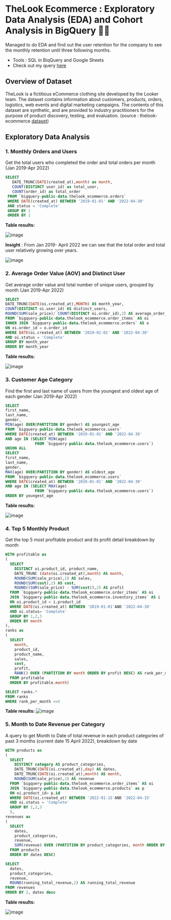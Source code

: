# TheLook Ecommerce : Exploratory Data Analysis (EDA) and Cohort Analysis in BigQuery 🛒👚
Managed to do EDA and find out the user retention for the company to see the monthly retention until three following months.

- Tools : SQL in BiqQuery and Google Sheets
- Check out my query [here](https://console.cloud.google.com/bigquery?sq=1072889830804:e1c2f3c2c8194a669cdfdbdd7ec7643b)

## Overview of Dataset
TheLook is a fictitious eCommerce clothing site developed by the Looker team. The dataset contains information about customers, products, orders, logistics, web events and digital marketing campaigns. The contents of this dataset are synthetic, and are provided to industry practitioners for the purpose of product discovery, testing, and evaluation. (source : thelook-ecommerce [dataset](https://console.cloud.google.com/marketplace/product/bigquery-public-data/thelook-ecommerce?q=search&referrer=search&project=sincere-torch-350709)) 

## Exploratory Data Analysis
### 1. Monthly Orders and Users
Get the total users who completed the order and total orders per month (Jan 2019-Apr 2022)
 ``` sql
 SELECT
    DATE_TRUNC(DATE(created_at),month) as month,
    COUNT(DISTINCT user_id) as total_user,
    COUNT(order_id) as total_order
  FROM `bigquery-public-data.thelook_ecommerce.orders`
  WHERE DATE(created_at) BETWEEN '2019-01-01' AND '2022-04-30'
  AND status = 'Complete'
  GROUP BY 1
  ORDER BY 1
  ```
 **Table results:**
 
![image](https://user-images.githubusercontent.com/100077706/185785356-ef9d19d9-f664-481d-af5f-79e6a30bf06b.png)

**Insight** : From Jan 2019- April 2022 we can see that the total order and total user relatively growing over years.

![image](https://user-images.githubusercontent.com/100077706/185786090-16553264-4610-415d-8bca-6a399365954f.png)


### 2. Average Order Value (AOV) and Distinct User
Get average order value and total number of unique users, grouped by month  (Jan 2019-Apr 2022)
```sql
SELECT 
DATE_TRUNC(DATE(oi.created_at),MONTH) AS month_year,
COUNT(DISTINCT oi.user_id) AS distinct_users,
ROUND(SUM(sale_price)/ COUNT(DISTINCT oi.order_id),2) AS average_order_value
FROM `bigquery-public-data.thelook_ecommerce.order_items` AS oi
INNER JOIN `bigquery-public-data.thelook_ecommerce.orders` AS o
ON oi.order_id = o.order_id
WHERE DATE(oi.created_at) BETWEEN '2019-01-01' AND '2022-04-30'
AND oi.status = 'Complete'
GROUP BY month_year
ORDER BY month_year
```
 **Table results:**
 
 ![image](https://user-images.githubusercontent.com/100077706/185785701-36c7dba5-3fe0-4229-a068-eb57756b72ad.png)
 
 ### 3. Customer Age Category
 Find the first and last name of users from the youngest and oldest age of each gender (Jan 2019-Apr 2022)
 ```sql
 SELECT
first_name,
last_name,
gender,
MIN(age) OVER(PARTITION BY gender) AS youngest_age
FROM `bigquery-public-data.thelook_ecommerce.users` 
WHERE DATE(created_at) BETWEEN '2019-01-01' AND '2022-04-30'
AND age IN (SELECT MIN(age) 
              FROM `bigquery-public-data.thelook_ecommerce.users`)
UNION ALL
SELECT
first_name,
last_name,
gender,
MAX(age) OVER(PARTITION BY gender) AS oldest_age
FROM `bigquery-public-data.thelook_ecommerce.users` 
WHERE DATE(created_at) BETWEEN '2019-01-01' AND '2022-04-30'
AND age IN (SELECT MAX(age) 
              FROM `bigquery-public-data.thelook_ecommerce.users`)
ORDER BY youngest_age
```
**Table results:**

![image](https://user-images.githubusercontent.com/100077706/185785810-32dff763-c021-48ae-a80c-fe5f1974dfe8.png)

### 4. Top 5 Monthly Product
Get the top 5 most profitable product and its profit detail breakdown by month
```sql
WITH profitable as 
(
  SELECT 
    DISTINCT oi.product_id, product_name,
    DATE_TRUNC (date(oi.created_at),month) AS month,
    ROUND(SUM(sale_price),2) AS sales,
    ROUND(SUM(cost),2) AS cost,
    ROUND((SUM(sale_price) - SUM(cost)),2) AS profit
  FROM `bigquery-public-data.thelook_ecommerce.order_items` AS oi
  JOIN `bigquery-public-data.thelook_ecommerce.inventory_items` AS i
  ON oi.product_id = i.product_id
  WHERE DATE(oi.created_at) BETWEEN '2019-01-01'AND '2022-04-30'
  AND oi.status= 'Complete'
  GROUP BY 1,2,3
  ORDER BY month
),
ranks as
(
  SELECT
    month,
    product_id,
    product_name,
    sales,
    cost,
    profit,
    RANK() OVER (PARTITION BY month ORDER BY profit DESC) AS rank_per_month
  FROM profitable
  ORDER BY profitable.month)

SELECT ranks.*
FROM ranks
WHERE rank_per_month <=5
```
**Table results:**
![image](https://user-images.githubusercontent.com/100077706/185785892-10a63ad4-846d-4b89-be68-ea517c997f55.png)

### 5. Month to Date Revenue per Category
A query to get Month to Date of total revenue in each product categories of past 3 months (current date 15 April 2022), breakdown by date
```sql
WITH products as 
(
  SELECT 
    DISTINCT category AS product_categories,
    DATE_TRUNC(DATE(oi.created_at),day) AS dates, 
    DATE_TRUNC(DATE(oi.created_at),month) AS month, 
    ROUND(SUM(sale_price),2) AS revenue
  FROM `bigquery-public-data.thelook_ecommerce.order_items` AS oi
  JOIN `bigquery-public-data.thelook_ecommerce.products` as p
  ON oi.product_id= p.id
  WHERE DATE(oi.created_at) BETWEEN '2022-01-15'AND '2022-04-15'
  AND oi.status = 'Complete'
  GROUP BY 1,2,3
  ),
revenues as
(
  SELECT 
    dates,
    product_categories,
    revenue,
    SUM(revenue) OVER (PARTITION BY product_categories, month ORDER BY dates) AS running_total_revenue
  FROM products
  ORDER BY dates DESC)

SELECT
  dates,
  product_categories,
  revenue,
  ROUND(running_total_revenue,2) AS running_total_revenue
FROM revenues
ORDER BY 2, dates desc
```
**Table results:**

![image](https://user-images.githubusercontent.com/100077706/185785979-deae9ddd-cb94-4f4b-bc6a-5855e792359f.png)






